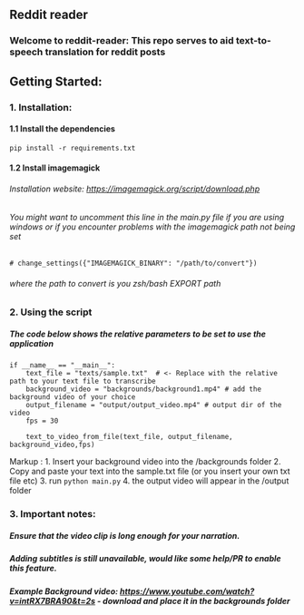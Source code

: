 ## Reddit reader

### Welcome to reddit-reader: This repo serves to aid text-to-speech translation for reddit posts

## Getting Started:

### 1. Installation:

#### 1.1 Install the dependencies

```
pip install -r requirements.txt

```

#### 1.2 Install imagemagick
###### Installation website: https://imagemagick.org/script/download.php

###### You might want to uncomment this line in the main.py file if you are using windows or if you encounter problems with the imagemagick path not being set
```
# change_settings({"IMAGEMAGICK_BINARY": "/path/to/convert"})
```
###### where the path to convert is you zsh/bash EXPORT path


### 2. Using the script
##### The code below shows the relative parameters to be set to use the application
```
if __name__ == "__main__":
    text_file = "texts/sample.txt"  # <- Replace with the relative path to your text file to transcribe
    background_video = "backgrounds/background1.mp4" # add the background video of your choice
    output_filename = "output/output_video.mp4" # output dir of the video
    fps = 30

    text_to_video_from_file(text_file, output_filename, background_video,fps)
```

Markup : 1. Insert your background video into the /backgrounds folder
         2. Copy and paste your text into the sample.txt file (or you insert your own txt file etc)
         3. run 
         ```
         python main.py
         ```
         4. the output video will appear in the /output folder


### 3. Important notes:

##### Ensure that the video clip is long enough for your narration.
##### Adding subtitles is still unavailable, would like some help/PR to enable this feature.
##### Example Background video: https://www.youtube.com/watch?v=intRX7BRA90&t=2s - download and place it in the backgrounds folder





